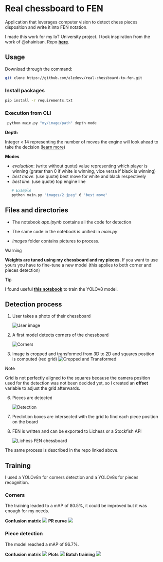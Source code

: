 # Real chessboard to FEN
Application that leverages computer vision to detect chess pieces disposition and write it into FEN notation.

I made this work for my IoT University project.
I took inspiration from the work of @shainisan. Repo **[here](https://github.com/shainisan/real-life-chess-vision?ref=blog.roboflow.com)**.

## Usage
Download through the command:
```bash
git clone https://github.com/aledevv/real-chessboard-to-fen.git
```

### Install packages
```bash
pip install -r requirements.txt
```
### Execution from CLI
  ```bash
   python main.py "my/image/path" depth mode
  ```
**Depth**

Integer < 14 representing the number of moves the engine will look ahead to take the decision ([learn more](https://chessify.me/blog/what-is-depth-in-chess-different-depths-for-stockfish-and-lczero))

**Modes**

- _evaluation_: (write without quote) value representing which player is winning (grater than 0 if white is winning, vice versa if black is winning)
- _best move_: (use quote) best move for white and black respectively
- _best line_: (use quote) top engine line

```bash
   # Example
   python main.py "images/2.jpeg" 6 "best move"
```


## Files and directories
- The notebook _app.ipynb_ contains all the code for detection
  
- The same code in the notebook is unified in _main.py_

- _images_ folder contains pictures to process.

> [!WARNING]
> **Weights are tuned using my chessboard and my pieces**.
> If you want to use yours you have to fine-tune a new model (this applies to both corner and pieces detection)

> [!TIP]  
> I found useful **[this notebook](https://colab.research.google.com/github/roboflow-ai/notebooks/blob/main/notebooks/train-yolov8-object-detection-on-custom-dataset.ipynb)** to train the YOLOv8 model.

## Detection process
1. User takes a photo of their chessboard
   
    ![User image](assets/photo.jpeg)
3. A first model detects corners of the chessboard
   
    ![Corners](assets/corners.png)
4. Image is cropped and transformed from 3D to 2D and squares position is computed (red grid)
    ![Cropped and Transformed](assets/transformed.jpg)
   
> [!NOTE]  
> Grid is not perfectly aligned to the squares because the camera position used for the detection was not been decided yet, so I created an __offset__ variable to adjust the grid afterwards.

6. Pieces are detected

    ![Detection](assets/detection.png)
7. Prediction boxes are intersected with the grid to find each piece position on the board
8. FEN is written and can be exported to Lichess or a Stockfish API
   
    ![Lichess FEN chessboard](assets/lichess_fen.png)

The same process is described in the repo linked above.

## Training
I used a YOLOv8n for corners detection and a YOLOv8s for pieces recognition.
### Corners
The training leaded to a mAP of 80.5%, it could be improved but it was enough for my needs.

**Confusion matrix**
![](assets/training/corners/conf_matrix.png)
**PR curve**
![](assets/training/corners/pr_curve.png)

### Piece detection
The model reached a mAP of 96.7%.

**Confusion matrix**
![](assets/training/pieces/confusion_matrix.png)
**Plots**
![](assets/training/pieces/plots.png)
**Batch training**
![](assets/training/pieces/batch_test.jpeg)
